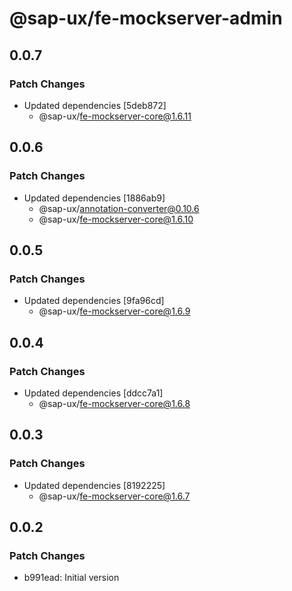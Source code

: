 # @sap-ux/fe-mockserver-admin

## 0.0.7

### Patch Changes

-   Updated dependencies [5deb872]
    -   @sap-ux/fe-mockserver-core@1.6.11

## 0.0.6

### Patch Changes

-   Updated dependencies [1886ab9]
    -   @sap-ux/annotation-converter@0.10.6
    -   @sap-ux/fe-mockserver-core@1.6.10

## 0.0.5

### Patch Changes

-   Updated dependencies [9fa96cd]
    -   @sap-ux/fe-mockserver-core@1.6.9

## 0.0.4

### Patch Changes

-   Updated dependencies [ddcc7a1]
    -   @sap-ux/fe-mockserver-core@1.6.8

## 0.0.3

### Patch Changes

-   Updated dependencies [8192225]
    -   @sap-ux/fe-mockserver-core@1.6.7

## 0.0.2

### Patch Changes

-   b991ead: Initial version
